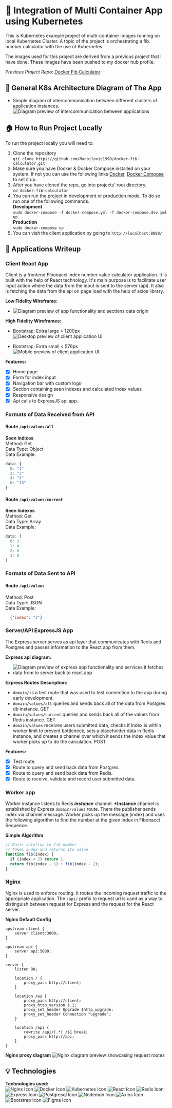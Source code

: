 # :whale: Integration of Multi Container App using Kubernetes

This is Kubernetes example project of multi-container images running on local Kubernetes Cluster. A topic of the project is orchestrating a fib. number calculator with the use of Kubernetes.

The images used for this project are derived from a previous project that I have done. These images have been pushed to my docker hub profile.

_Previous Project Repo_: [Docker Fib Calculator](https://github.com/Manojlovic1998/docker-fib-calculator)

## :office: General K8s Architecture Diagram of The App

- Simple diagram of intercommunication between different clusters of application instances.
  ![Diagram preview of intercommunication between applications](/assets/diagrams/general-architecture-k8s.png)

## :house: How to Run Project Locally

To run the project locally you will need to:

1. Clone the repository  
   `git clone https://github.com/Manojlovic1998/docker-fib-calculator.git`
2. Make sure you have Docker & Docker Compose installed on your system. If not you can use the following links [Docker](https://docs.docker.com/get-docker/), [Docker Compose](https://docs.docker.com/compose/install/) to set it up.
3. After you have cloned the repo, go into projects' root directory.  
   `cd docker-fib-calculator`
4. You can run the project in development or production mode. To do so run one of the following commands.  
    **Development**  
    `sudo docker-compose -f docker-compose.yml -f docker-compose.dev.yml up`  
   **Production**  
   `sudo docker-compose up`
5. You can visit the client application by going to `http://localhost:8080/`

## :pencil: Applications Writeup

### **Client React App**

Client is a frontend Fibonacci index number value calculator application. It is built with the help of React technology. It's main purpose is to facilitate user input action where the data from the input is sent to the server (api). It also is fetching the data from the api on page load with the help of axios library.

**Low Fidelity Wireframe:**

- ![Diagram preview of app functionality and sections data origin](/assets/diagrams/client-low-fid.drawio.png)

**High Fidelity Wireframes:**

- Bootstrap: Extra large > 1200px
  ![Desktop preview of client application UI](/assets/wireframes/bootstrap-extra-large-1200px.png)

- Bootstrap: Extra small < 576px
  <br>
  ![Mobile preview of client application UI](/assets/wireframes/bootstrap-extra-small-576px.png)

**Features:**

- [x] Home page
- [x] Form for index input
- [x] Navigation bar with custom logo
- [x] Section containing seen indexes and calculated index values
- [x] Responsive design
- [x] Api calls to ExpressJS api app.

### **Formats of Data Received from API**

#### **Route `/api/values/all`**

**Seen Indices**  
Method: Get  
Data Type: Object  
Data Example:

```JavaScript
data: {
  0: "1"
  3: "3"
  4: "5"
  6: "13"
}
```

#### **Route `/api/values/current`**

**Seen Indexes**  
Method: Get  
Data Type: Array  
Data Example:

```JavaScript
data: [
  0: 3
  1: 4
  2: 6
  3: 0
]
```

### **Formats of Data Sent to API**

#### **Route `/api/values`**

Method: Post  
Data Type: JSON  
Data Example:

```JSON
  {"index": "3"}
```

### **Server/API ExpressJS App**

The Express server serves as api layer that communicates with Redis and Postgres and passes information to the React app from them.

**Express api diagram:**

- ![Diagram preview of express app functionality and services it fetches data from to server back to react app](/assets/diagrams/express-diagram.drawio.png)

**Express Routes Description:**

- `domain/` is a test route that was used to test connection to the app during early development.
- `domain/values/all` queries and sends back all of the data from Postgres db instance. GET
- `domain/values/current` queries and sends back all of the values from Redis instance. GET
- `domain/values` receives users submitted data, checks if index is within worker limit to prevent bottleneck, sets a placeholder data in Redis instance, and creates a channel over which it sends the index value that worker picks up to do the calculation. POST

**Features:**

- [x] Test route.
- [x] Route to query and send back data from Postgres.
- [x] Route to query and send back data from Redis.
- [x] Route to receive, validate and record user submitted data.

### **Worker app**

Worker instance listens to Redis **_instance_** channel. **\*Instance** channel is established by Express `domain/values` route. There the publisher sends index via channel message. Worker picks up the message (index) and uses the following algorithm to find the number at the given index in Fibonacci Sequence.

**Simple Algorithm**

```javascript
// Basic solution to fib number
// Takes index and returns its value
function fib(index) {
  if (index < 2) return 1;
  return fib(index - 1) + fib(index - 2);
}
```

### **Nginx**

Nginx is used to enforce routing. It routes the incoming request traffic to the appropriate application. The `/api/` prefix to request url is used as a way to distinguish between request for Express and the request for the React server.

**Nginx Default Config**

```
upstream client {
    server client:3000;
}

upstream api {
    server api:5000;
}

server {
    listen 80;

    location / {
        proxy_pass http://client;
    }

    location /ws {
        proxy_pass http://client;
        proxy_http_version 1.1;
        proxy_set_header Upgrade $http_upgrade;
        proxy_set_header Connection "upgrade";
    }

    location /api {
        rewrite /api/(.*) /$1 break;
        proxy_pass http://api;
    }
}
```

**Nginx proxy diagram**
![Nginx diagram preview showcasing request routes](/assets/diagrams/nginx-proxy-diagram.png)

## :bulb: Technologies

**Technologies used:**
<br>
![Nginx Icon](/assets/technologies/nginx.png)
![Docker Icon](/assets/technologies/docker.png)
![Kubernetes Icon](/assets/technologies/kubernetes.png)
![React Icon](/assets/technologies/react.png)
![Redis Icon](/assets/technologies/redis.png)
![Express Icon](/assets/technologies/expressjs.png)
![Postgresql Icon](/assets/technologies/postgresql.png)
![Nodemon Icon](/assets/technologies/nodemon.png)
![Axios Icon](/assets/technologies/axios.png)
![Bootstrap Icon](/assets/technologies/bootstrap.png)
![Figma Icon](/assets/technologies/figma.png)
